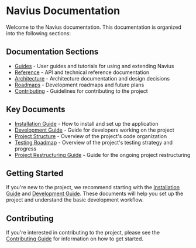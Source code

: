 # Navius Documentation

Welcome to the Navius documentation. This documentation is organized into the following sections:

## Documentation Sections

- [Guides](guides/README.md) - User guides and tutorials for using and extending Navius
- [Reference](reference/README.md) - API and technical reference documentation
- [Architecture](architecture/README.md) - Architecture documentation and design decisions
- [Roadmaps](roadmaps/README.md) - Development roadmaps and future plans
- [Contributing](contributing/README.md) - Guidelines for contributing to the project

## Key Documents

- [Installation Guide](guides/installation.md) - How to install and set up the application
- [Development Guide](guides/DEVELOPMENT.md) - Guide for developers working on the project
- [Project Structure](reference/project_structure.md) - Overview of the project's code organization
- [Testing Roadmap](roadmaps/testing-roadmap.md) - Overview of the project's testing strategy and progress
- [Project Restructuring Guide](guides/project-restructuring-guide.md) - Guide for the ongoing project restructuring

## Getting Started

If you're new to the project, we recommend starting with the [Installation Guide](guides/installation.md) and [Development Guide](guides/DEVELOPMENT.md). These documents will help you set up the project and understand the basic development workflow.

## Contributing

If you're interested in contributing to the project, please see the [Contributing Guide](contributing/CONTRIBUTING.md) for information on how to get started. 